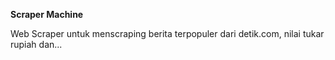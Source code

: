 **Scraper Machine**

Web Scraper untuk menscraping berita terpopuler dari detik.com, nilai tukar rupiah dan...

